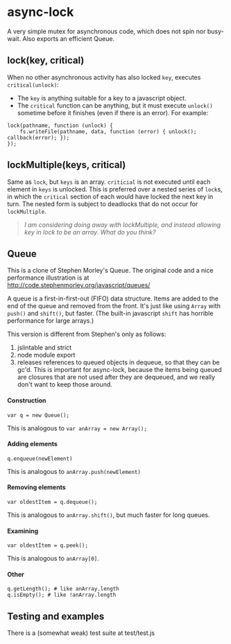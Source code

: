 # async-lock
A very simple mutex for asynchronous code, which does not spin nor busy-wait. Also exports an efficient Queue.

## lock(key, critical)

When no other asynchronous activity has also locked `key`, executes `critical(unlock)`:
* The `key` is anything suitable for a key to a javascript object.
* The `critical` function can be anything, but it must execute `unlock()` sometime before it finishes (even if there is an error).
For example:
```
lock(pathname, function (unlock) {
    fs.writeFile(pathname, data, function (error) { unlock(); callback(error); });
});
```

## lockMultiple(keys, critical)

Same as `lock`, but `keys` is an array. `criticial` is not executed until each element in `keys` is unlocked. This is preferred over a nested series of `lock`s, in which the `critical` section of each would have locked the next key in turn. The nested form is subject to deadlocks that do not occur for `lockMultiple`.

> *I am considering doing away with lockMultiple, and instead allowing key in lock to be an array. What do you think?*

## Queue

This is a clone of Stephen Morley's Queue. The original code and a nice performance illustration is at http://code.stephenmorley.org/javascript/queues/

A queue is a first-in-first-out (FIFO) data structure. Items are added to the end of the queue and removed from the front. It's just like using `Array` with `push()` and `shift()`, but faster. (The built-in javascript `shift` has horrible performance for large arrays.)

This version is different from Stephen's only as follows:

1. jslintable and strict
2. node module export
3. releases references to queued objects in dequeue, so that they can be gc'd. This is important for async-lock, because the items being queued are closures that are not used after they are dequeued, and we really don't want to keep those around.

#### Construction
```
var q = new Queue();
```
This is analogous to `var anArray = new Array();`

#### Adding elements
```
q.enqueue(newElement)
```
This is analogous to `anArray.push(newElement)`

#### Removing elements
```
var oldestItem = q.dequeue();
```
This is analogous to `anArray.shift()`, but much faster for long queues.

#### Examining 
```
var oldestItem = q.peek();
```
This is analogous to `anArray[0]`.

#### Other
```
q.getLength(); # like anArray.length
q.isEmpty(); # like !anArray.length
```

## Testing and examples

There is a (somewhat weak) test suite at test/test.js